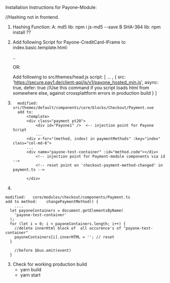 Installation Instructions for Payone-Module:

//Hashing not in frontend.

1. Hashing Function:
   A: md5 lib: npm i js-md5 --save
   B SHA-384 lib: npm install ??

2. Add following Script for Payone-CreditCard-IFrame to index.basic.template.html:

    <head> 
    	<script src="https://secure.pay1.de/client-api/js/v1/payone_hosted.js"></script>
    ..
    </head>

   OR:

   Add following to src/themes/head.js
   script: [
   ...
   ,
   {
   src: 'https://secure.pay1.de/client-api/js/v1/payone_hosted_min.js',
   async: true,
   defer: true //Use this command if you script loads html from somewhere else, against crossplattform errors in production build
   }
   ]

3)       modified:   src/themes/default/components/core/blocks/Checkout/Payment.vue
         add to:
             <template>
             <div class="payment pt20">
                 <div id="Payone1" />  <-- injection point for Payone Script
                 ...
             <div v-for="(method, index) in paymentMethods" :key="index" class="col-md-6">
             ...
             <div name="payone-test-container" :id="method.code"></div>
                 <!-- injection point for Payment-module components via id -->
                 <!-- reset point on 'checkout-payment-method-changed' in payment.ts -->

             </div>

4)


    modified:   core/modules/checkout/components/Payment.ts
    add to method:    changePaymentMethod() {
        ....
      let payoneContainers = document.getElementsByName(
        'payone-test-container'
      );
      for (let i = 0; i < payoneContainers.length; i++) {
        //delete innerHtml block of  all occurence's of "payone-test-container"
        payoneContainers[i].innerHTML = ''; // reset
      }

        //before $bus.emit(event)
      }

3. Check for working production build
   - yarn build
   - yarn start
